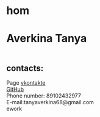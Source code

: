 # hom<!doctype html>
<html>
 <head>
  <meta charest= "utf-8">
  <title>My personal page</title>
 </head>
 <body>
  <h1>Averkina Tanya</h1>	
  <img scr= "nU62FOJsYTs.jpg" width="15"</img><br>
  <h2>contacts:</h2>
  Page <a href="https://vk.com/averkinaaa">vkontakte</a><br>
  <a href="https://github.com/tatyana-averkina">GitHub</a><br>
  Phone number: 89102432977<br>
  E-mail:tanyaverkina68@gmail.com<br>
 </body>
</html>ework
